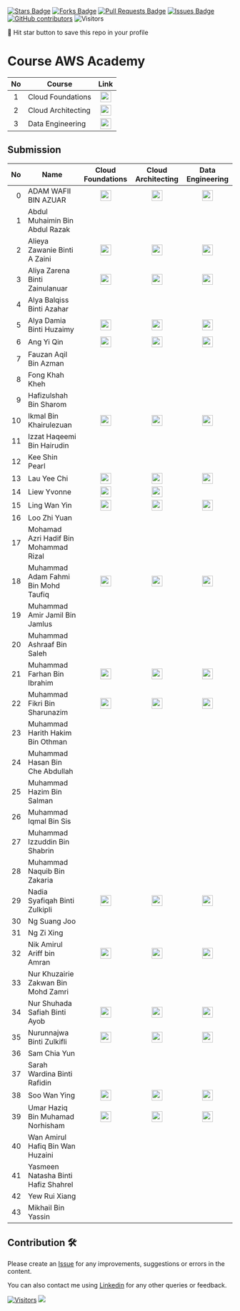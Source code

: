<a href="https://github.com/drshahizan/HPDP/stargazers"><img src="https://img.shields.io/github/stars/drshahizan/HPDP" alt="Stars Badge"/></a>
<a href="https://github.com/drshahizan/HPDP/network/members"><img src="https://img.shields.io/github/forks/drshahizan/HPDP" alt="Forks Badge"/></a>
<a href="https://github.com/drshahizan/HPDP/pulls"><img src="https://img.shields.io/github/issues-pr/drshahizan/HPDP" alt="Pull Requests Badge"/></a>
<a href="https://github.com/drshahizan/HPDP/issues"><img src="https://img.shields.io/github/issues/drshahizan/HPDP" alt="Issues Badge"/></a>
<a href="https://github.com/drshahizan/HPDP/graphs/contributors"><img alt="GitHub contributors" src="https://img.shields.io/github/contributors/drshahizan/Python_Tutorial?color=2b9348"></a>
![Visitors](https://api.visitorbadge.io/api/visitors?path=https%3A%2F%2Fgithub.com%2Fdrshahizan%2FHPDP&labelColor=%23d9e3f0&countColor=%23697689&style=flat)

🌟 Hit star button to save this repo in your profile

# Course AWS Academy

| No  | Course                                                                                                |                                                             Link                                                             |
| :-: | ----------------------------------------------------------------------------------------------------- | :--------------------------------------------------------------------------------------------------------------------------: |
|  1  | Cloud Foundations | <a href="https://awsacademy.instructure.com/courses/60317" ><img src="../images/aws.svg" width="24px" height="24px" ></a> |
|  2  | Cloud Architecting | <a href="https://awsacademy.instructure.com/courses/60318" ><img src="../images/aws.svg" width="24px" height="24px" ></a> |
|  3  | Data Engineering | <a href="https://awsacademy.instructure.com/courses/60401" ><img src="../images/aws.svg" width="24px" height="24px" ></a> |

## Submission

| No  | Name  | Cloud Foundations | Cloud Architecting | Data Engineering | 
| ---: | ------------- | :-------------: | :-------------: | :-------------: | 
| 0   | ADAM WAFII BIN AZUAR                      | <a href="https://www.credly.com/badges/4bc350fe-4dac-48eb-8ffa-123835bacef4/public_url"><img src="../images/badge1.png" width="24px" height="24px"></a> | <a href="https://www.credly.com/badges/f0cceb63-764c-49a5-8358-45a1921fe550/public_url"><img src="../images/badge2.png" width="24px" height="24px"></a> | <a href="https://www.credly.com/badges/8dfc05e1-c725-4c91-9bbc-8b74e4655b9b/public_url"><img src="../images/badge3.png" width="24px" height="24px"></a>|
| 1   | Abdul Muhaimin Bin Abdul Razak          |
| 2   | Alieya Zawanie Binti A Zaini            | <a href="https://www.credly.com/badges/df4e3719-21ac-44b7-adca-97baa71ceb1a/public_url"><img src="../images/badge1.png" width="24px" height="24px"></a> | <a href="https://www.credly.com/badges/03b0b7d3-a50f-44c6-8ef3-74cdae9221e2/public_url"><img src="../images/badge2.png" width="24px" height="24px"></a> | <a href="https://www.credly.com/badges/c0bed8f7-bf54-489b-8098-e9af2f785478/public_url"><img src="../images/badge3.png" width="24px" height="24px"></a>|
| 3   | Aliya Zarena Binti Zainulanuar          | <a href="https://www.credly.com/earner/earned/badge/e21323c5-5286-44a2-b158-9bb3cc5784d8"><img src="../images/badge1.png" width="24px" height="24px"></a> | <a href="https://www.credly.com/earner/earned/badge/70da1416-dee8-4f3e-9a0c-8aea0fb05428"><img src="../images/badge2.png" width="24px" height="24px"></a> | <a href="https://www.credly.com/earner/earned/badge/5c2f7071-a117-4ddd-b7e9-e923e2e3c59e"><img src="../images/badge3.png" width="24px" height="24px"></a>|
| 4   | Alya Balqiss Binti Azahar               |
| 5   | Alya Damia Binti Huzaimy                | <a href="https://www.credly.com/badges/08c52db7-d979-4268-9582-42fd0b701463/public_url"><img src="../images/badge1.png" width="24px" height="24px"></a> | <a href="https://www.credly.com/badges/73dc6631-0d6a-4c32-8c2e-5266b5ea3829/public_url"><img src="../images/badge2.png" width="24px" height="24px"></a> | <a href="https://www.credly.com/badges/fb40f8b8-486f-4b9d-a390-3a59597d40bb/public_url"><img src="../images/badge3.png" width="24px" height="24px"></a>|
| 6   | Ang Yi Qin                              |<a href="https://www.credly.com/badges/08c52db7-d979-4268-9582-42fd0b701463/public_url"><img src="../images/badge1.png" width="24px" height="24px"></a> | <a href="https://www.credly.com/badges/ea383764-a58b-4a81-b324-3543cc87560b/public_url"><img src="../images/badge2.png" width="24px" height="24px"></a> | <a href="https://www.credly.com/badges/e0864153-9efc-4f17-a6f4-9126b22e643f/public_url"><img src="../images/badge3.png" width="24px" height="24px"></a>|
| 7   | Fauzan Aqil Bin Azman                   |
| 8   | Fong Khah Kheh                          |
| 9   | Hafizulshah Bin Sharom                  |
| 10  | Ikmal Bin Khairulezuan                  | <a href="https://www.credly.com/badges/5bfd9e7a-97a0-4b69-b8b6-76452250edde/public_url"><img src="../images/badge1.png" width="24px" height="24px"></a> | <a href="https://www.credly.com/badges/abb5175c-0f3f-4e12-ba7e-b5b0d343b563/public_url"><img src="../images/badge2.png" width="24px" height="24px"></a> | <a href="https://www.credly.com/badges/96881537-9b2a-4e1a-9280-1fe460d8a0c3/public_url"><img src="../images/badge3.png" width="24px" height="24px"></a>|
| 11  | Izzat Haqeemi Bin Hairudin              |
| 12  | Kee Shin Pearl                          |
| 13  | Lau Yee Chi                             | <a href="https://www.credly.com/badges/548da173-af50-4a80-bd01-125c89fe955f/public_url"><img src="../images/badge1.png" width="24px" height="24px"></a> | <a href="https://www.credly.com/badges/a28e43cf-7afc-419a-9173-107c8b5b2321/public_url"><img src="../images/badge2.png" width="24px" height="24px"></a> | <a href="https://www.credly.com/badges/fc2bd7eb-9211-4fd7-818d-af6518acc6d5/public_url"><img src="../images/badge3.png" width="24px" height="24px"></a>|
| 14  | Liew Yvonne                             | <a href="https://www.credly.com/badges/25eb4761-7e2f-4979-9f69-53da65fc4ddd/public_url"><img src="../images/badge1.png" width="24px" height="24px"></a> | <a href="https://www.credly.com/badges/c774d3c2-b7d9-4ee0-9c50-d1c3097a64c8/public_url"><img src="../images/badge2.png" width="24px" height="24px"></a> |
| 15  | Ling Wan Yin                            | <a href="https://www.credly.com/badges/9d782e99-2e4f-492e-89a2-0c566a69e21a/public_url"><img src="../images/badge1.png" width="24px" height="24px"></a> | <a href="https://www.credly.com/badges/53454185-7887-4539-8d97-ee7659c9d1d4/public_url"><img src="../images/badge2.png" width="24px" height="24px"></a> | <a href="https://www.credly.com/badges/abb8ae14-7dcf-4e72-b766-84dee60559e0/public_url"><img src="../images/badge3.png" width="24px" height="24px"></a>|
| 16  | Loo Zhi Yuan                            |
| 17  | Mohamad Azri Hadif Bin Mohammad Rizal  |
| 18  | Muhammad Adam Fahmi Bin Mohd Taufiq     | <a href="https://www.credly.com/badges/ab60ceb1-9255-47cf-bbc6-c9b328d0862a/public_url"><img src="../images/badge1.png" width="24px" height="24px"></a> | <a href="https://www.credly.com/badges/c9f476a4-629f-4077-8f95-f4aa6046f098/public_url"><img src="../images/badge2.png" width="24px" height="24px"></a> | <a href="https://www.credly.com/badges/f11adf73-b1ec-47b1-af54-c6ff7d8cba24/public_url"><img src="../images/badge3.png" width="24px" height="24px"></a>|
| 19  | Muhammad Amir Jamil Bin Jamlus          |
| 20  | Muhammad Ashraaf Bin Saleh              |
| 21  | Muhammad Farhan Bin Ibrahim             | <a href="https://www.credly.com/badges/44a5b514-b842-42d8-9d92-1385361adce8/public_url"><img src="../images/badge1.png" width="24px" height="24px"></a> | <a href="https://www.credly.com/badges/06b2548e-9eda-4e4a-86a1-0d09bc3256bb/public_url"><img src="../images/badge2.png" width="24px" height="24px"></a> | <a href="https://www.credly.com/badges/e7fce82b-1927-456b-a418-ca15f7b55abc/public_url"><img src="../images/badge3.png" width="24px" height="24px"></a>|
| 22  | Muhammad Fikri Bin Sharunazim           | <a href="https://www.credly.com/badges/d19f4fed-c43e-4bbd-8c82-122aebb459a0/public_url"><img src="../images/badge1.png" width="24px" height="24px"></a> | <a href="https://www.credly.com/badges/ca3505f2-b252-4caa-aa19-e70028d3db00/public_url"><img src="../images/badge2.png" width="24px" height="24px"></a> | <a href="https://www.credly.com/badges/dfd93080-af39-4eb9-855c-7bf5eb8e84b6/public_url"><img src="../images/badge3.png" width="24px" height="24px"></a>|
| 23  | Muhammad Harith Hakim Bin Othman        |
| 24  | Muhammad Hasan Bin Che Abdullah         |
| 25  | Muhammad Hazim Bin Salman               |
| 26  | Muhammad Iqmal Bin Sis                  |
| 27  | Muhammad Izzuddin Bin Shabrin           |
| 28  | Muhammad Naquib Bin Zakaria             |
| 29  | Nadia Syafiqah Binti Zulkipli           | <a href="https://www.credly.com/badges/0b9378ee-be9c-4652-bb97-2423e6b96396/public_url"><img src="../images/badge1.png" width="24px" height="24px"></a> | <a href="https://www.credly.com/badges/a25fa845-44c2-46d5-88fa-372dcb7c45e0/public_url"><img src="../images/badge2.png" width="24px" height="24px"></a> | <a href="https://www.credly.com/badges/3928978b-5e9a-4648-a59f-8d663a63c6c7/public_url"><img src="../images/badge3.png" width="24px" height="24px"></a>|
| 30  | Ng Suang Joo                            |
| 31  | Ng Zi Xing                              |
| 32  | Nik Amirul Ariff bin Amran          | <a href="https://www.credly.com/earner/earned/badge/7fa1bfdd-762b-4a8a-af21-91dde8574cd0"><img src="../images/badge1.png" width="24px" height="24px"></a> | <a href="https://www.credly.com/earner/earned/badge/19b123fc-4b0f-47c9-a958-c4661b248ec6"><img src="../images/badge2.png" width="24px" height="24px"></a> | <a href="https://www.credly.com/earner/earned/badge/56f15fad-a49f-45cc-9549-fdd8ac66925b"><img src="../images/badge3.png" width="24px" height="24px"></a>|
| 33  | Nur Khuzairie Zakwan Bin Mohd Zamri     |
| 34  | Nur Shuhada Safiah Binti Ayob           |  <a href="https://www.credly.com/badges/03a7db92-0594-4c8e-96aa-aef0ec5c551c/public_url"><img src="../images/badge1.png" width="24px" height="24px"></a> | <a href="https://www.credly.com/badges/68db95b1-b998-4898-acf0-f43f809ee1e6/public_url"><img src="../images/badge2.png" width="24px" height="24px"></a> | <a href="https://www.credly.com/badges/052b59a7-89c3-4679-9548-a49032af6105/public_url"><img src="../images/badge3.png" width="24px" height="24px"></a>|
| 35  | Nurunnajwa Binti Zulkifli               |  <a href="https://www.credly.com/badges/6830bbcc-2520-4c69-864b-f0d058d3f00a?source=linked_in_profile"><img src="../images/badge1.png" width="24px" height="24px"></a> | <a href="https://www.credly.com/badges/b1f6bf14-18da-44fc-9058-d5570bc3e93e/linked_in_profile"><img src="../images/badge2.png" width="24px" height="24px"></a> | <a href="https://www.credly.com/badges/9553a2fb-31da-4aa5-9232-1a532f7d9048/linked_in_profile"><img src="../images/badge3.png" width="24px" height="24px"></a> |
| 36  | Sam Chia Yun                            |
| 37  | Sarah Wardina Binti Rafidin             |
| 38  | Soo Wan Ying                            |<a href="https://www.credly.com/badges/6722e0b5-9949-4729-988f-99d9ae7634a4/public_url"><img src="../images/badge1.png" width="24px" height="24px"></a> | <a href="https://www.credly.com/badges/4824300e-ec06-421d-9c93-a34e89c825bf/public_url"><img src="../images/badge2.png" width="24px" height="24px"></a> | <a href="https://www.credly.com/badges/b6bf47cd-9960-4121-80bf-6d80bd429fc8/public_url"><img src="../images/badge3.png" width="24px" height="24px"></a>|
| 39  | Umar Haziq Bin Muhamad Norhisham        | <a href="https://www.credly.com/badges/6ec7d1da-46c3-404b-a336-af6d39c353df/public_url"> <img src="../images/badge1.png" width="24px" height="24px"></a> | <a href="https://www.credly.com/badges/e65effa1-849c-4c50-9869-01df4298f3b8/public_url"><img src="../images/badge2.png" width="24px" height="24px"></a> | <a href="https://www.credly.com/badges/2c743b80-40be-4786-9668-bc673cd42d1a/public_url"><img src="../images/badge3.png" width="24px" height="24px"></a>|
| 40  | Wan Amirul Hafiq Bin Wan Huzaini        |
| 41  | Yasmeen Natasha Binti Hafiz Shahrel     |
| 42  | Yew Rui Xiang                           |
| 43  | Mikhail Bin Yassin                       |


## Contribution 🛠️
Please create an [Issue](https://github.com/drshahizan/HPDP/issues) for any improvements, suggestions or errors in the content.

You can also contact me using [Linkedin](https://www.linkedin.com/in/drshahizan/) for any other queries or feedback.

[![Visitors](https://api.visitorbadge.io/api/visitors?path=https%3A%2F%2Fgithub.com%2Fdrshahizan&labelColor=%23697689&countColor=%23555555&style=plastic)](https://visitorbadge.io/status?path=https%3A%2F%2Fgithub.com%2Fdrshahizan)
![](https://hit.yhype.me/github/profile?user_id=81284918)

